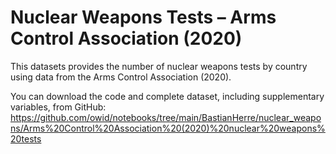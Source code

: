 # Nuclear Weapons Tests – Arms Control Association (2020)

This datasets provides the number of nuclear weapons tests by country using data from the Arms Control Association (2020).

You can download the code and complete dataset, including supplementary variables, from GitHub: https://github.com/owid/notebooks/tree/main/BastianHerre/nuclear_weapons/Arms%20Control%20Association%20(2020)%20nuclear%20weapons%20tests